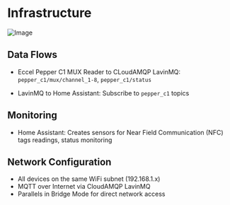 # Infrastructure

![Image](https://github.com/user-attachments/assets/c584e72b-b909-4018-8317-61af872b44c0)

## Data Flows

- Eccel Pepper C1 MUX Reader to CLoudAMQP LavinMQ: ```pepper_c1/mux/channel_1-8```, ```pepper_c1/status```

- LavinMQ to Home Assistant: Subscribe to ```pepper_c1``` topics

## Monitoring

- Home Assistant: Creates sensors for Near Field Communication (NFC) tags readings, status monitoring

## Network Configuration

- All devices on the same WiFi subnet (192.168.1.x)
- MQTT over Internet via CloudAMQP LavinMQ
- Parallels in Bridge Mode for direct network access